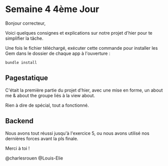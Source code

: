 **Semaine 4 4ème Jour**
=======================


Bonjour correcteur,

Voici quelques consignes et explications sur notre projet d'hier pour te simplifier la tâche.


Une fois le fichier téléchargé, exécuter cette commande pour installer les Gem dans le dossier de chaque app à l'ouverture :

`bundle install`


**Pagestatique**
--------------------

C'était la première partie du projet d'hier, avec une mise en forme, un about me & about the groupe liés à la view about.

Rien à dire de spécial, tout a fonctionné. 


**Backend**
------------

Nous avons tout réussi jusqu'à l'exercice 5, ou nous avons utilisé nos dernières forces avant la pls finale.



Merci à toi ! 

@charlesrouen
@Louis-Elie
